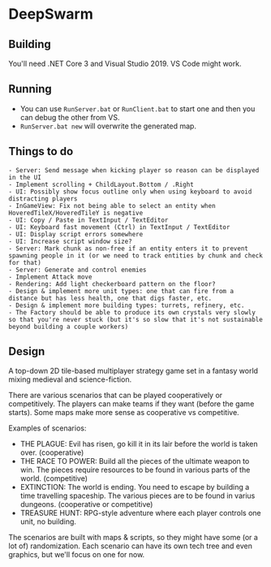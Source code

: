 # DeepSwarm

## Building

You'll need .NET Core 3 and Visual Studio 2019. VS Code might work.

## Running

 * You can use `RunServer.bat` or `RunClient.bat` to start one and then you can debug the other from VS.
 * `RunServer.bat new` will overwrite the generated map.

## Things to do

    - Server: Send message when kicking player so reason can be displayed in the UI
    - Implement scrolling + ChildLayout.Bottom / .Right
    - UI: Possibly show focus outline only when using keyboard to avoid distracting players
    - InGameView: Fix not being able to select an entity when HoveredTileX/HoveredTileY is negative
    - UI: Copy / Paste in TextInput / TextEditor
    - UI: Keyboard fast movement (Ctrl) in TextInput / TextEditor
    - UI: Display script errors somewhere
    - UI: Increase script window size?
    - Server: Mark chunk as non-free if an entity enters it to prevent spawning people in it (or we need to track entities by chunk and check for that)
    - Server: Generate and control enemies
    - Implement Attack move
    - Rendering: Add light checkerboard pattern on the floor?
    - Design & implement more unit types: one that can fire from a distance but has less health, one that digs faster, etc.
    - Design & implement more building types: turrets, refinery, etc.
    - The Factory should be able to produce its own crystals very slowly so that you're never stuck (but it's so slow that it's not sustainable beyond building a couple workers)

## Design

A top-down 2D tile-based multiplayer strategy game set in a fantasy world mixing medieval and science-fiction.

There are various scenarios that can be played cooperatively or competitively. The players can make teams if they want (before the game starts). Some maps make more sense as cooperative vs competitive.

Examples of scenarios:

  * THE PLAGUE: Evil has risen, go kill it in its lair before the world is taken over. (cooperative)
  * THE RACE TO POWER: Build all the pieces of the ultimate weapon to win. The pieces require resources to be found in various parts of the world. (competitive)
  * EXTINCTION: The world is ending. You need to escape by building a time travelling spaceship. The various pieces are to be found in varius dungeons. (cooperative or competitive)
  * TREASURE HUNT: RPG-style adventure where each player controls one unit, no building.

The scenarios are built with maps & scripts, so they might have some (or a lot of) randomization.
Each scenario can have its own tech tree and even graphics, but we'll focus on one for now.


